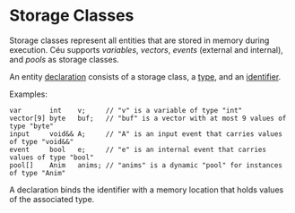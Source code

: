 # Storage Classes

Storage classes represent all entities that are stored in memory during
execution.
Céu supports *variables*, *vectors*, *events* (external and internal), and
*pools* as storage classes.

An entity [declaration](#TODO) consists of a storage class,
a [type](#TODO), and an [identifier](#TODO).

Examples:

```ceu
var       int    v;     // "v" is a variable of type "int"
vector[9] byte   buf;   // "buf" is a vector with at most 9 values of type "byte"
input     void&& A;     // "A" is an input event that carries values of type "void&&"
event     bool   e;     // "e" is an internal event that carries values of type "bool"
pool[]    Anim   anims; // "anims" is a dynamic "pool" for instances of type "Anim"
```

A declaration binds the identifier with a memory location that holds values of
the associated type.
